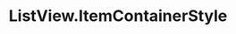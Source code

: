---
title: ListView.ItemContainerStyle
tags: UWP
links:
- ["StackOverflow: Apply Style From Resource to ListView.ItemContainerStyle",https://stackoverflow.com/questions/21678704/apply-style-from-resource-to-listview-itemcontainerstyle]
- [Item templates for list view,https://docs.microsoft.com/en-us/windows/apps/design/controls/item-templates-listview]
---